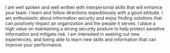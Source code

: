 I am well spoken and well written with interpersonal skills that will enhance your team. I learn and follow directions expeditiously with a good attitude. I am enthusiastic about information security and enjoy finding solutions that can positively impact an organization and the people it serves. I place a high value on maintaining a strong security posture to help protect sensitive information and mitigate risk. I am interested in seeking out new experiences, and being able to learn new skills and information that can improve your performance.
